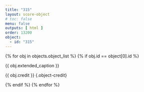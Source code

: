 ```yaml
---
title: "315"
layout: score-object
# toc: false
menu: false
outputs: [ html ]
order: 13200
object:
  - id: "315"
---
```


{% for obj in objects.object_list %}
{% if obj.id == object[0].id %}

{{ obj.extended_caption }}

{{ obj.credit }} {.object-credit}

{% endif %}
{% endfor %}
